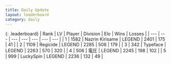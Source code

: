 ```yaml
---
title: Daily Update
layout: leaderboard
category: daily
---
```


{: .leaderboard}
| Rank | LV | Player | Division | Elo | Wins | Losses |
| --- | --- | --- | --- | --- | --- | --- |
| <span data-change="0">1</span> | 1582 | <span title="ID: 315148">Nazrin Kirisame</span> | LEGEND | <span data-change="7">2401</span> | <span data-change="4">175</span> | <span data-change="0">41</span> |
| <span data-change="0">2</span> | 1109 | <span title="ID: 353063">Regicide</span> | LEGEND | <span data-change="-5">2285</span> | <span data-change="8">508</span> | <span data-change="3">179</span> |
| <span data-change="1">3</span> | 342 | <span title="ID: 628233">Typeface</span> | LEGEND | <span data-change="17">2263</span> | <span data-change="18">570</span> | <span data-change="3">320</span> |
| <span data-change="-1">4</span> | 506 | <span title="ID: 407707">電圧</span> | LEGEND | <span data-change="-24">2245</span> | <span data-change="7">198</span> | <span data-change="3">102</span> |
| <span data-change="0">5</span> | 999 | <span title="ID: 498412">LuckySpin</span> | LEGEND | <span data-change="0">2236</span> | <span data-change="0">132</span> | <span data-change="0">49</span> |